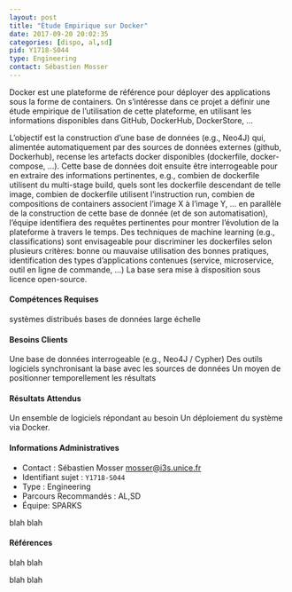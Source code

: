 ```yaml
---
layout: post
title: "Étude Empirique sur Docker"
date: 2017-09-20 20:02:35
categories: [dispo, al,sd]
pid: Y1718-S044
type: Engineering
contact: Sébastien Mosser
---
```

       
Docker est une plateforme de référence pour déployer des applications sous la forme de containers. On s’intéresse dans ce projet a définir une étude empirique de l’utilisation de cette plateforme, en utilisant les informations disponibles dans GitHub, DockerHub, DockerStore, …

L’objectif est la construction d’une base de données (e.g., Neo4J) qui, alimentée automatiquement par des sources de données externes (github, Dockerhub), recense les artefacts docker disponibles (dockerfile, docker-compose, …). Cette base de données doit ensuite être interrogeable pour en extraire des informations pertinentes, e.g., combien de dockerfile utilisent du multi-stage build, quels sont les dockerfile descendant de telle image, combien de dockerfile utilisent l’instruction run, combien de  compositions de containers associent l’image X à l’image Y, … en parallèle de la construction de cette base de donnée (et de son automatisation), l’équipe identifiera des requêtes pertinentes pour montrer l’évolution de la plateforme à travers le temps. Des techniques de machine learning (e.g., classifications) sont envisageable pour discriminer les dockerfiles selon plusieurs critères: bonne ou mauvaise utilisation des bonnes pratiques, identification des types d’applications contenues (service, microservice, outil en ligne de commande, ...)  La base sera mise à disposition sous licence open-source. 

#### Compétences Requises
systèmes distribués
bases de données large échelle


#### Besoins Clients
Une base de données interrogeable (e.g., Neo4J / Cypher)
Des outils logiciels synchronisant la base avec les sources de données
Un moyen de positionner temporellement les résultats

#### Résultats Attendus
Un ensemble de logiciels répondant au besoin
Un déploiement du système via Docker.
     

#### Informations Administratives
  * Contact : Sébastien Mosser <mosser@i3s.unice.fr>
  * Identifiant sujet : `Y1718-S044`
  * Type : Engineering
  * Parcours Recommandés : AL,SD
  * Équipe: SPARKS

 blah blah
#### Références
 blah blah


 blah blah
     